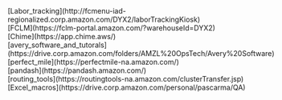 <div class="columns">
    <div class="one-half column block-blue p-3 border">
      [apollo](https://apollo-audit.corp.amazon.com/)<br/>
      [eagle-eye](https://eagleeye-na.amazon.com/search)<br/>
      [amazonlogistics](https://www.amazonlogistics.com/?)<br/>
      [SCC_old](https://logistics.amazon.com/station/dashboard/MainBoard)<br/>
      [SSC_new](https://logistics.amazon.com/station/dashboard/overview)<br/>
      [Name_tag_generator](https://mastermind.amazon.com/tag_generator/?fc=DYX2)<br/>
      [Route_stager](https://route-stager-na.corp.amazon.com/index.html?#/node/DYX2)<br/>
    </div>
  <div class="columns">
    <div class="one-half column block-blue p-3 border">  
      [Labor_tracking](http://fcmenu-iad-regionalized.corp.amazon.com/DYX2/laborTrackingKiosk)<br/>
      [FCLM](https://fclm-portal.amazon.com/?warehouseId=DYX2)<br/>
      [Chime](https://app.chime.aws/)<br/>
      [avery_software_and_tutorals](https://drive.corp.amazon.com/folders/AMZL%20OpsTech/Avery%20Software)<br/>
      [perfect_mile](https://perfectmile-na.amazon.com/)<br/>
      [pandash](https://pandash.amazon.com/)<br/>
      [routing_tools](https://routingtools-na.amazon.com/clusterTransfer.jsp)<br/>
      [Excel_macros](https://drive.corp.amazon.com/personal/pascarma/QA)<br/>
    </div>
   
